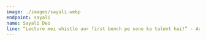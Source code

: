 ```yaml
---
image: ./images/sayali.webp
endpoint: sayali
name: Sayali Deo
line: “Lecture mei whistle aur first bench pe sone ka talent hai!” - Artistic Panda
---
```

